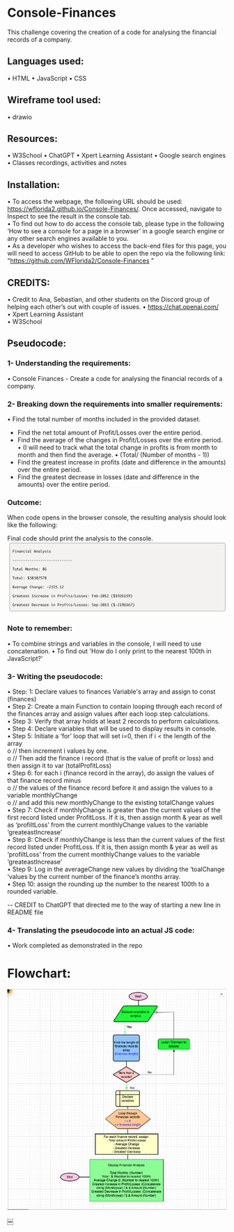 # Console-Finances

This challenge covering the creation of a code for analysing the financial records of a company.

## Languages used:

•	HTML
•	JavaScript
•	CSS

## Wireframe tool used:
•	drawio

## Resources:
•	W3School
•	ChatGPT
•	Xpert Learning Assistant
•	Google search engines
•	Classes recordings, activities and notes

## Installation:
•	To access the webpage, the following URL should be used:    https://wflorida2.github.io/Console-Finances/. Once accessed, navigate to Inspect to see the result in the console tab.   
•	To find out how to do access the console tab, please type in the following ‘How to see a console for a page in a browser’ in a google search engine or any other search engines available to you.   
•	As a developer who wishes to access the back-end files for this page, you will need to access GitHub to be able to open the repo via the following link: "https://github.com/WFlorida2/Console-Finances "    

## CREDITS:
•	Credit to Ana, Sebastian, and other students on the Discord group of helping each other’s out with couple of issues.
•	https://chat.openai.com/  
•	Xpert Learning Assistant  
•	W3School  


## Pseudocode:

### 1- Understanding the requirements:

•	Console Finances - Create a code for analysing the financial records of a company.

### 2- Breaking down the requirements into smaller requirements:

•	Find the total number of months included in the provided dataset.
-	Find the net total amount of Profit/Losses over the entire period.
-	Find the average of the changes in Profit/Losses over the entire period.
•	(I will need to track what the total change in profits is from month to month and then find the average. 
•	(Total/ (Number of months - 1))
-	Find the greatest increase in profits (date and difference in the amounts) over the entire period.
-	Find the greatest decrease in losses (date and difference in the amounts) over the entire period.

### Outcome:

When code opens in the browser console, the resulting analysis should look like the following:

Final code should print the analysis to the console.
![Console-Finances outcome](./images/Console%20-%20Finances.png)


### Note to remember:
•	To combine strings and variables in the console, I will need to use concatenation.
•	To find out 'How do I only print to the nearest 100th in JavaScript?'


### 3- Writing the pseudocode:

•	Step: 1: Declare values to finances Variable's array and assign to const (finances)  
•	Step 2: Create a main Function to contain looping through each record of the finances array and assign values after each loop step calculations.  
•	Step 3: Verify that array holds at least 2 records to perform calculations.  
•	Step 4: Declare variables that will be used to display results in console.  
•	Step 5: Initiate a ‘for’ loop that will set i=0, then if i < the length of the array  
o	// then increment i values by one.  
o	// Then add the finance i record (that is the value of profit or loss) and then assign it to var (totalProfitLoss)  
•	Step 6: for each i (finance record in the array), do assign the values of that finance record minus  
o	// the values of the finance record before it and assign the values to a variable monthlyChange  
o	// and add this new monthlyChange to the existing totalChange values  
•	Step 7: Check if monthlyChange is greater than the current values of the first record listed under ProfitLoss. If it is, then assign month & year as well as ‘profiltLoss’ from the current monthlyChange values to the variable ‘greateastIncrease’  
•	Step 8: Check if monthlyChange is less than the current values of the first record listed under ProfitLoss. If it is, then assign month & year as well as ‘profiltLoss’ from the current monthlyChange values to the variable ‘greateastIncrease’  
•	Step 9: Log in the averageChange new values by dividing the ‘toalChange ‘values by the current number of the finance’s months array.  
•	Step 10: assign the rounding up the number to the nearest 100th to a rounded variable.  

-- CREDIT to ChatGPT that directed me to the way of starting a new line in README file


### 4- Translating the pseudocode into an actual JS code:

•	Work completed as demonstrated in the repo


# Flowchart:

![Flowchart](./images/Flowchart.png)

￼

    


